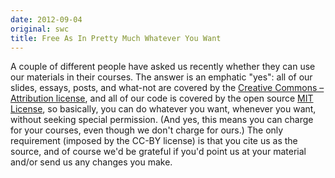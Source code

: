 ```yaml
---
date: 2012-09-04
original: swc
title: Free As In Pretty Much Whatever You Want
---
```

<p>A couple of different people have asked us recently whether they can use our materials in their courses. The answer is an emphatic "yes": all of our slides, essays, posts, and what-not are covered by the <a href="http://creativecommons.org/licenses/by/3.0/">Creative Commons – Attribution license</a>, and all of our code is covered by the open source <a href="http://opensource.org/licenses/mit-license.php">MIT License</a>, so basically, you can do whatever you want, whenever you want, without seeking special permission. (And yes, this means you can charge for your courses, even though we don't charge for ours.) The only requirement (imposed by the CC-BY license) is that you cite us as the source, and of course we'd be grateful if you'd point us at your material and/or send us any changes you make.</p>
